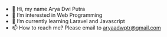 - 👋 Hi, my name Arya Dwi Putra
- 👀 I’m interested in Web Programming
- 🌱 I’m currently learning Laravel and Javascript
- 📫 How to reach me? Please email to aryaadwptr@gmail.com

<!---
aryadptr/aryadptr is a ✨ special ✨ repository because its `README.md` (this file) appears on your GitHub profile.
You can click the Preview link to take a look at your changes.
--->


